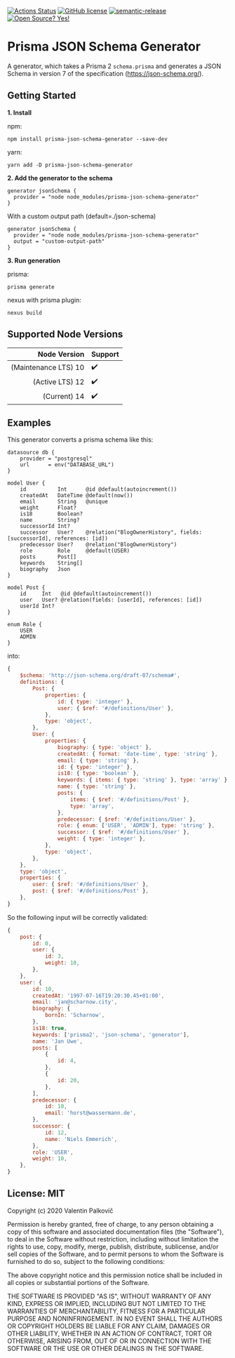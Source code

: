 [![Actions Status](https://github.com/valentinpalkovic/prisma-json-schema-generator/workflows/build/badge.svg)](https://github.com/valentinpalkovic/prisma-json-schema-generator/actions)
[![GitHub license](https://img.shields.io/github/license/Naereen/StrapDown.js.svg)](https://github.com/Naereen/StrapDown.js/blob/master/LICENSE)
[![semantic-release](https://img.shields.io/badge/%20%20%F0%9F%93%A6%F0%9F%9A%80-semantic--release-e10079.svg)](https://github.com/semantic-release/semantic-release)
[![Open Source? Yes!](https://badgen.net/badge/Open%20Source%20%3F/Yes%21/blue?icon=github)](https://github.com/Naereen/badges/)



# Prisma JSON Schema Generator

A generator, which takes a Prisma 2 `schema.prisma` and generates a JSON Schema in version 7 of the specification (https://json-schema.org/).

## Getting Started

**1. Install**

npm:
```shell
npm install prisma-json-schema-generator --save-dev
```

yarn:
```shell
yarn add -D prisma-json-schema-generator
```

**2. Add the generator to the schema**

```prisma
generator jsonSchema {
  provider = "node node_modules/prisma-json-schema-generator"
}
```

With a custom output path (default=./json-schema)
```prisma
generator jsonSchema {
  provider = "node node_modules/prisma-json-schema-generator"
  output = "custom-output-path"
}
```

**3. Run generation**

prisma:
```shell
prisma generate
```

nexus with prisma plugin: 
```shell
nexus build
```
## Supported Node Versions
|         Node Version | Support            |
| -------------------: | :----------------- |
| (Maintenance LTS) 10 | :heavy_check_mark: |
|      (Active LTS) 12 | :heavy_check_mark: |
|         (Current) 14 | :heavy_check_mark: |

## Examples
This generator converts a prisma schema like this:
```prisma
datasource db {
	provider = "postgresql"
	url      = env("DATABASE_URL")
}

model User {
    id          Int      @id @default(autoincrement())
    createdAt   DateTime @default(now())
    email       String   @unique
    weight      Float?
    is18        Boolean?
    name        String?
    successorId Int?
    successor   User?    @relation("BlogOwnerHistory", fields: [successorId], references: [id])
    predecessor User?    @relation("BlogOwnerHistory")
    role        Role     @default(USER)
    posts       Post[]
    keywords    String[]
    biography   Json
}

model Post {
    id     Int   @id @default(autoincrement())
    user   User? @relation(fields: [userId], references: [id])
    userId Int?
}

enum Role {
    USER
    ADMIN
}
```

into:

```javascript
{
    $schema: 'http://json-schema.org/draft-07/schema#',
    definitions: {
        Post: {
            properties: {
                id: { type: 'integer' },
                user: { $ref: '#/definitions/User' },
            },
            type: 'object',
        },
        User: {
            properties: {
                biography: { type: 'object' },
                createdAt: { format: 'date-time', type: 'string' },
                email: { type: 'string' },
                id: { type: 'integer' },
                is18: { type: 'boolean' },
                keywords: { items: { type: 'string' }, type: 'array' },
                name: { type: 'string' },
                posts: {
                    items: { $ref: '#/definitions/Post' },
                    type: 'array',
                },
                predecessor: { $ref: '#/definitions/User' },
                role: { enum: ['USER', 'ADMIN'], type: 'string' },
                successor: { $ref: '#/definitions/User' },
                weight: { type: 'integer' },
            },
            type: 'object',
        },
    },
    type: 'object',
    properties: {
        user: { $ref: '#/definitions/User' },
        post: { $ref: '#/definitions/Post' },
    },
}
```

So the following input will be correctly validated:
```javascript
{
    post: {
        id: 0,
        user: {
            id: 3,
            weight: 10,
        },
    },
    user: {
        id: 10,
        createdAt: '1997-07-16T19:20:30.45+01:00',
        email: 'jan@scharnow.city',
        biography: {
            bornIn: 'Scharnow',
        },
        is18: true,
        keywords: ['prisma2', 'json-schema', 'generator'],
        name: 'Jan Uwe',
        posts: [
            {
                id: 4,
            },
            {
                id: 20,
            },
        ],
        predecessor: {
            id: 10,
            email: 'horst@wassermann.de',
        },
        successor: {
            id: 12,
            name: 'Niels Emmerich',
        },
        role: 'USER',
        weight: 10,
    },
}
```


## License: MIT
Copyright (c) 2020 Valentin Palkovič

Permission is hereby granted, free of charge, to any person obtaining a copy
of this software and associated documentation files (the "Software"), to deal
in the Software without restriction, including without limitation the rights
to use, copy, modify, merge, publish, distribute, sublicense, and/or sell
copies of the Software, and to permit persons to whom the Software is
furnished to do so, subject to the following conditions:

The above copyright notice and this permission notice shall be included in all
copies or substantial portions of the Software.

THE SOFTWARE IS PROVIDED "AS IS", WITHOUT WARRANTY OF ANY KIND, EXPRESS OR
IMPLIED, INCLUDING BUT NOT LIMITED TO THE WARRANTIES OF MERCHANTABILITY,
FITNESS FOR A PARTICULAR PURPOSE AND NONINFRINGEMENT. IN NO EVENT SHALL THE
AUTHORS OR COPYRIGHT HOLDERS BE LIABLE FOR ANY CLAIM, DAMAGES OR OTHER
LIABILITY, WHETHER IN AN ACTION OF CONTRACT, TORT OR OTHERWISE, ARISING FROM,
OUT OF OR IN CONNECTION WITH THE SOFTWARE OR THE USE OR OTHER DEALINGS IN THE
SOFTWARE.